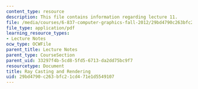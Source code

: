 ```yaml
---
content_type: resource
description: This file contains information regarding lecture 11.
file: /media/courses/6-837-computer-graphics-fall-2012/29bd4790c263bfc21cd471e1d5549107_MIT6_837F12_Lec11.pdf
file_type: application/pdf
learning_resource_types:
- Lecture Notes
ocw_type: OCWFile
parent_title: Lecture Notes
parent_type: CourseSection
parent_uid: 33297f4b-5cd8-5fd5-6713-da2dd75bc9f7
resourcetype: Document
title: Ray Casting and Rendering
uid: 29bd4790-c263-bfc2-1cd4-71e1d5549107
---
```

